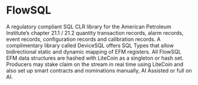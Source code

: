 # FlowSQL
A regulatory compliant SQL CLR library for the American Petroleum Institute’s chapter 21.1 / 21.2 quantity transaction records, alarm records, event records, configuration records and calibration records. A complimentary library called DeviceSQL offers SQL Types that allow bidirectional static and dynamic mapping of EFM registers. All FlowSQL EFM data structures are hashed with LiteCoin as a singleton or hash set. Producers may stake claim on the stream in real time using LiteCoin and also set up smart contracts and nominations manually, AI Assisted or full on AI.
